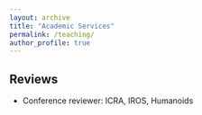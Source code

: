 ```yaml
---
layout: archive
title: "Academic Services"
permalink: /teaching/
author_profile: true
---
```

## Reviews
- Conference reviewer: ICRA, IROS, Humanoids
